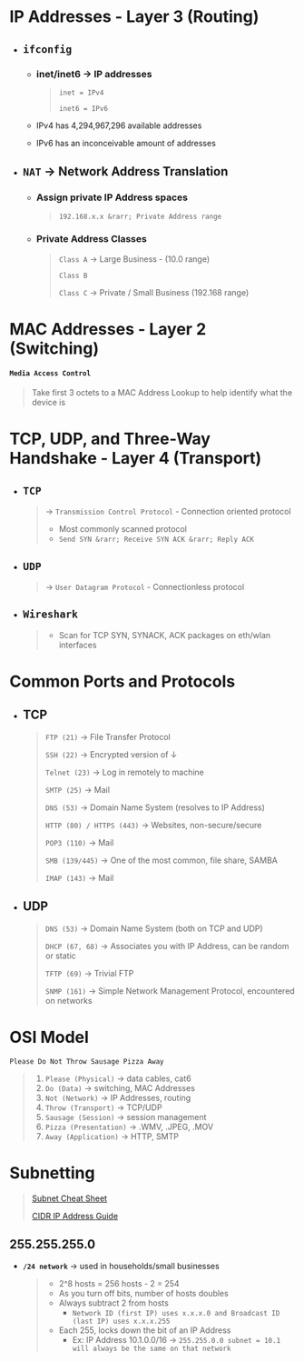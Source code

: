 # IP Addresses - Layer 3 (Routing)

- ## `ifconfig`
  - ### inet/inet6 &rarr; IP addresses
    > `inet = IPv4`
    >
	> `inet6 = IPv6`

  -  IPv4 has 4,294,967,296 available addresses
  - IPv6 has an inconceivable amount of addresses

- ## `NAT` &rarr; **N**etwork **A**ddress **T**ranslation
	- ### Assign private IP Address spaces
	    > `192.168.x.x &rarr; Private Address range`
	- ### Private Address Classes
		> `Class A` &rarr; Large Business - (10.0 range)
		> 
        > `Class B`
		> 
        > `Class C` &rarr; Private / Small Business (192.168 range)

# MAC Addresses - Layer 2 (Switching)

#### `Media Access Control`

> Take first 3 octets to a MAC Address Lookup to help identify what the device is

# TCP, UDP, and Three-Way Handshake - Layer 4 (Transport)

- ## `TCP`
    > &rarr; `Transmission Control Protocol` - Connection oriented protocol
    > - Most commonly scanned protocol
    > - `Send SYN &rarr; Receive SYN ACK &rarr; Reply ACK`

- ## `UDP`
    > &rarr; `User Datagram Protocol` - Connectionless protocol

- ## `Wireshark`
    > - Scan for TCP SYN, SYNACK, ACK packages on eth/wlan interfaces

# Common Ports and Protocols
- ## TCP
    > `FTP (21)` &rarr; File Transfer Protocol
    >
    > `SSH (22)`  &rarr; Encrypted version of &darr;
    >
    > `Telnet (23)` &rarr; Log in remotely to machine
    >
    > `SMTP (25)`  &rarr; Mail
    >
    > `DNS (53)` &rarr; Domain Name System (resolves to IP Address)
    >
    > `HTTP (80) / HTTPS (443)` &rarr; Websites, non-secure/secure
    >
    > `POP3 (110)` &rarr; Mail
    > 
    > `SMB (139/445)` &rarr; One of the most common, file share, SAMBA
    >
    > `IMAP (143)` &rarr; Mail

- ## UDP
    > `DNS (53)` &rarr; Domain Name System (both on TCP and UDP)
    >
    > `DHCP (67, 68)` &rarr; Associates you with IP Address, can be random or static
    >
    > `TFTP (69)` &rarr; Trivial FTP
    >
    > `SNMP (161)` &rarr; Simple Network Management Protocol, encountered on networks

# OSI Model
`Please Do Not Throw Sausage Pizza Away`
> 1. `Please (Physical)` &rarr; data cables, cat6
> 2. `Do (Data)` &rarr; switching, MAC Addresses
> 3. `Not (Network)` &rarr; IP Addresses, routing
> 4. `Throw (Transport)` &rarr; TCP/UDP
> 5. `Sausage (Session)` &rarr; session management
> 6. `Pizza (Presentation)` &rarr; .WMV, .JPEG, .MOV
> 7. `Away (Application)` &rarr; HTTP, SMTP

# Subnetting
> [Subnet Cheat Sheet](https://drive.google.com/file/d/1ETKH31-E7G-7ntEOlWGZcDZWuukmeHFe/view)
>
> [CIDR IP Address Guide](https://ipaddressguide.com/cidr)

## 255.255.255.0
- **`/24 network`** &rarr; used in households/small businesses
  > - 2^8 hosts = 256 hosts - 2 = 254
  > - As you turn off bits, number of hosts doubles
  > - Always subtract 2 from hosts
  >     - `Network ID (first IP) uses x.x.x.0 and Broadcast ID (last IP) uses x.x.x.255`
  > - Each 255, locks down the bit of an IP Address
  >     - Ex: IP Address 10.1.0.0/16 &rarr; `255.255.0.0 subnet = 10.1 will always be the same on that network`
